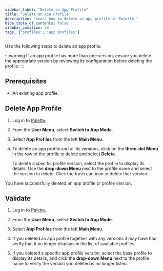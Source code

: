```yaml
---
sidebar_label: "Delete an App Profile"
title: "Delete an App Profile"
description: "Learn how to delete an app profile in Palette."
hide_table_of_contents: false
sidebar_position: 50
tags: ["profiles", "app profiles"]
---
```



Use the following steps to delete an app profile. 

:::warning
If an app profile has more than one version, ensure you delete the appropriate version by reviewing its configuration before deleting the profile.
:::

## Prerequisites 

- An existing app profile. 

## Delete App Profile

1. Log in to [Palette](https://console.spectrocloud.com/).

2. From the **User Menu**, select **Switch to App Mode**.

3. Select **App Profiles** from the left **Main Menu**.

4. To delete an app profile and all its versions, click on the **three-dot Menu** in the row of the profile to delete and select **Delete**. 

   To delete a specific profile version, select the profile to display its details. Use the **drop-down Menu** next to the profile name and select the version to delete. Click the trash can icon to delete that version. 

You have successfully deleted an app profile or profile version.


## Validate

1. Log in to [Palette](https://console.spectrocloud.com/).

2. From the **User Menu**, select **Switch to App Mode**.

3. Select **App Profiles** from the left **Main Menu**.   

4. If you deleted an app profile together with any versions it may have had, verify that it no longer displays in the list of available profiles. 

5. If you deleted a specific app profile *version*, select the base profile to display its details, and click the **drop-down Menu** next to the profile name to verify the version you deleted is no longer listed.
